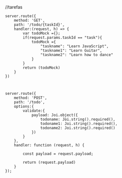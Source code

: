 //tarefas

    server.route({
        method: 'GET',
        path: '/todo/{taskId}',
        handler:(request, h) => {
            var todoMock ={};
            if(request.params.taskId == "task"){
                todoMock ={
                    "taskname": "Learn JavaScript",
                    "taskname1": "Learn Guitar",
                    "taskname2": "Learn how to dance"
                }
            }
            return (todoMock)
        }
    })

   

    server.route({
        method: 'POST',
        path: '/todo',
        options:{
            validate:{
                payload: Joi.object({
                    todoname: Joi.string().required(),
                    todoname1: Joi.string().required(),
                    todoname2: Joi.string().required()
                })
            }
        },
        handler: function (request, h) {
    
            const payload = request.payload;
    
            return (request.payload)
        }
    });
    